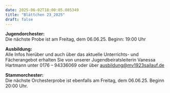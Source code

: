 ```yaml
---
date: 2025-06-02T18:00:05.085349
title: "Blättchen 23_2025"
draft: false
---
```


 

**Jugendorchester:**  
Die nächste Probe ist am Freitag, dem 06.06.25. Beginn: 19:00 Uhr 

**Ausbildung:**  
Alle Infos hierüber und auch über das aktuelle Unterrichts- und Fächerangebot erhalten Sie von unserer Jugendbeiratsleiterin Vanessa Hartmann unter 0176 – 94336069 oder  über  ausbildung@mv1923sailauf.de

**Stammorchester:**  
Die nächste Orchesterprobe ist ebenfalls am Freitag, dem 06.06.25. Beginn 20:00 Uhr. 

